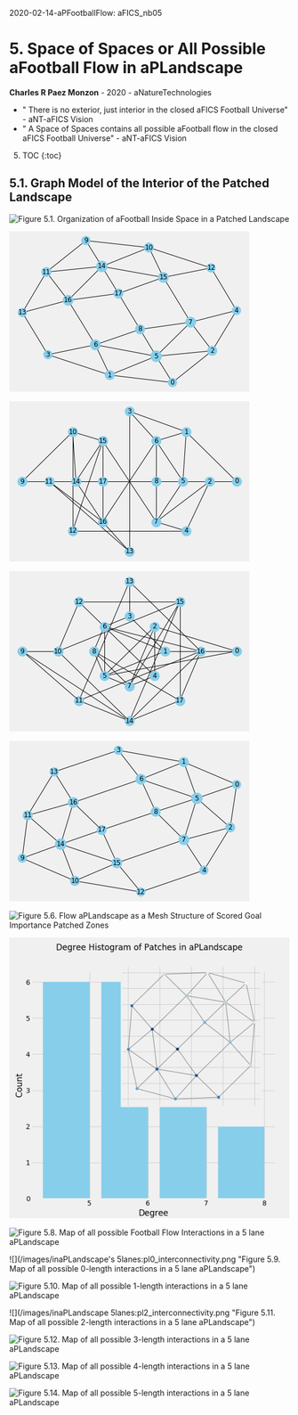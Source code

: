 2020-02-14-aPFootballFlow: aFICS_nb05 
# 5. Space of Spaces or All Possible aFootball Flow in aPLandscape
**Charles R Paez Monzon** - 2020 - aNatureTechnologies

  - " There is no exterior, just interior in the closed aFICS Football Universe" - aNT-aFICS Vision
  - " A Space of Spaces contains all possible aFootball flow in the closed aFICS Football Universe" - aNT-aFICS Vision

5. TOC
{:toc}

## 5.1. Graph Model of the Interior of the Patched Landscape

![](/images/inCircos_aPLandscape_neighborhood.png "Figure 5.1. Organization of aFootball Inside Space in a Patched Landscape")


![](/images/inaFootball_Space_Architecture.png "Figure 5.2. Architecture of aFootball Inside Space in a Patched Landscape")


![](/images/inaFootball_1Neighborhood.png "Figure 5.3. aFootball Adjacency Between Patches Create Meso Subspaces ")


![](/images/inaFootball_team_half.png "Figure 5.4. aFootball Adjacency Between Half-Landscape Patches Create Meso Subspaces")


![](/images/inaFootball_KSpace_Architecture.png "Figure 5.5. aFootball Adjacency Between aPLandscape Meso Subspaces")


![](/images/inaPFootballMeshStructureScoreGoalImportance.png "Figure 5.6. Flow aPLandscape as a Mesh Structure of Scored Goal 
Importance Patched Zones")


![](/images/DegreeHistogramPatchesinaPLandscape.png "Figure 5.7. Degree Histogram of Patches in aPLandscape")


![](/images/inAllpossibleaPFootballFlowin5lanesaPLandscape.png "Figure 5.8. Map of all possible Football Flow Interactions in a 5 lane 
aPLandscape")


![](/images/inaPLandscape's 5lanes:pl0_interconnectivity.png "Figure 5.9. Map of all possible 0-length interactions in a 5 lane 
aPLandscape")


![](/images/inaPLandscape5lanes:pl1_interconnectivity.png "Figure 5.10. Map of all possible 1-length interactions in a 5 lane 
aPLandscape")


![](/images/inaPLandscape 5lanes:pl2_interconnectivity.png "Figure 5.11. Map of all possible 2-length interactions in a 5 lane 
aPLandscape")


![](/images/inaPLandscape5lanes:pl3_interconnectivity.png "Figure 5.12. Map of all possible 3-length interactions in a 5 lane 
aPLandscape")


![](/images/inaPLandscape5lanes:pl4_interconnectivity.png "Figure 5.13. Map of all possible 4-length interactions in a 5 lane 
aPLandscape")


![](/images/inaPLandscape5lanes:pl5_interconnectivity.png "Figure 5.14. Map of all possible 5-length interactions in a 5 lane 
aPLandscape")

